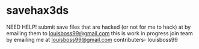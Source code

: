 # savehax3ds
NEED HELP!
 submit save files that are hacked (or not for me to hack) at by emailing them to louisboss99@gmail.com
 this is work in progress
 join team by emailing me at  louisboss99@gmail.com
 contributers-
 louisboss99
